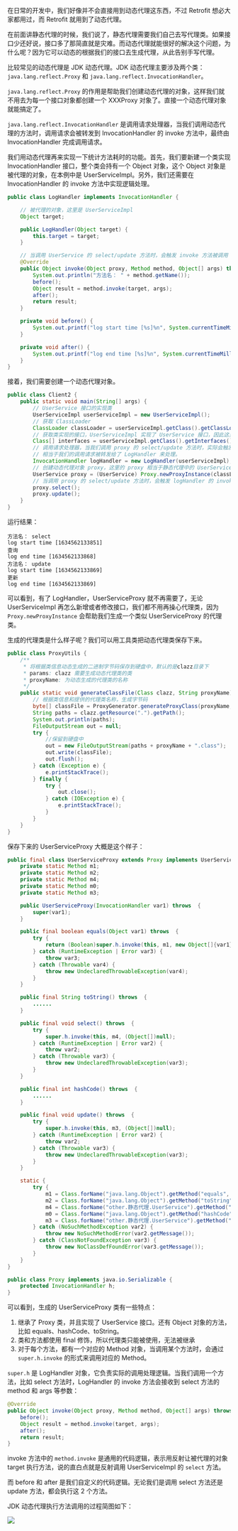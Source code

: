 在日常的开发中，我们好像并不会直接用到动态代理这东西，不过 Retrofit 想必大家都用过，而 Retrofit 就用到了动态代理。

在前面讲静态代理的时候，我们说了，静态代理需要我们自己去写代理类。如果接口少还好说，接口多了那简直就是灾难。而动态代理就能很好的解决这个问题，为什么呢？因为它可以动态的根据我们的接口去生成代理，从此告别手写代理。

比较常见的动态代理是 JDK 动态代理。JDK 动态代理主要涉及两个类：`java.lang.reflect.Proxy` 和 `java.lang.reflect.InvocationHandler`。

`java.lang.reflect.Proxy` 的作用是帮助我们创建动态代理的对象，这样我们就不用去为每一个接口对象都创建一个 XXXProxy 对象了。直接一个动态代理对象就能搞定了。

`java.lang.reflect.InvocationHandler` 是调用请求处理器，当我们调用动态代理的方法时，调用请求会被转发到 InvocationHandler 的 invoke 方法中，最终由 InvocationHandler 完成调用请求。

我们用动态代理再来实现一下统计方法耗时的功能。首先，我们要新建一个类实现 InvocationHandler 接口，整个类会持有一个 Object 对象，这个 Object 对象是被代理的对象，在本例中是 UserServiceImpl。另外，我们还需要在 InvocationHandler 的 invoke 方法中实现逻辑处理。

```java
public class LogHandler implements InvocationHandler {

    // 被代理的对象，这里是 UserServiceImpl
    Object target;

    public LogHandler(Object target) {
        this.target = target;
    }

    // 当调用 UserService 的 select/update 方法时，会触发 invoke 方法被调用
    @Override
    public Object invoke(Object proxy, Method method, Object[] args) throws Throwable {
        System.out.println("方法名： " + method.getName());
        before();
        Object result = method.invoke(target, args);
        after();
        return result;
    }

    private void before() {
        System.out.printf("log start time [%s]%n", System.currentTimeMillis());
    }

    private void after() {
        System.out.printf("log end time [%s]%n", System.currentTimeMillis());
    }
}
```

接着，我们需要创建一个动态代理对象。

```java
public class Client2 {
    public static void main(String[] args) {
        // UserService 接口的实现类
        UserServiceImpl userServiceImpl = new UserServiceImpl();
        // 获取 ClassLoader
        ClassLoader classLoader = userServiceImpl.getClass().getClassLoader();
        // 获取类实现的接口，UserServiceImpl 实现了 UserService 接口，因此这里会获取到 UserService 接口
        Class[] interfaces = userServiceImpl.getClass().getInterfaces();
        // 调用请求处理器，当我们调用 proxy 的 select/update 方法时，实际会触发 logHandler 的 invoke 方法被调用，
        // 相当于我们的调用请求被转发给了 LogHandler 来处理。
        InvocationHandler logHandler = new LogHandler(userServiceImpl);
        // 创建动态代理对象 proxy，这里的 proxy 相当于静态代理中的 UserServiceProxy
        UserService proxy = (UserService) Proxy.newProxyInstance(classLoader, interfaces, logHandler);
        // 当调用 proxy 的 select/update 方法时，会触发 logHandler 的 invoke 方法被调用
        proxy.select();
        proxy.update();
    }
}
```

运行结果：

```
方法名： select
log start time [1634562133851]
查询
log end time [1634562133868]
方法名： update
log start time [1634562133869]
更新
log end time [1634562133869]
```

可以看到，有了 LogHandler，UserServiceProxy 就不再需要了，无论 UserServiceImpl 再怎么新增或者修改接口，我们都不用再操心代理类，因为 `Proxy.newProxyInstance` 会帮助我们生成一个类似 UserServiceProxy 的代理类。

生成的代理类是什么样子呢？我们可以用工具类把动态代理类保存下来。

```java
public class ProxyUtils {
    /**
     * 将根据类信息动态生成的二进制字节码保存到硬盘中，默认的是clazz目录下
     * params: clazz 需要生成动态代理类的类
     * proxyName: 为动态生成的代理类的名称
     */
    public static void generateClassFile(Class clazz, String proxyName) {
        // 根据类信息和提供的代理类名称，生成字节码
        byte[] classFile = ProxyGenerator.generateProxyClass(proxyName, clazz.getInterfaces());
        String paths = clazz.getResource(".").getPath();
        System.out.println(paths);
        FileOutputStream out = null;
        try {
            //保留到硬盘中
            out = new FileOutputStream(paths + proxyName + ".class");
            out.write(classFile);
            out.flush();
        } catch (Exception e) {
            e.printStackTrace();
        } finally {
            try {
                out.close();
            } catch (IOException e) {
                e.printStackTrace();
            }
        }
    }
}
```

保存下来的 UserServiceProxy 大概是这个样子：

```java
public final class UserServiceProxy extends Proxy implements UserService {
    private static Method m1;
    private static Method m2;
    private static Method m4;
    private static Method m0;
    private static Method m3;

    public UserServiceProxy(InvocationHandler var1) throws  {
        super(var1);
    }

    public final boolean equals(Object var1) throws  {
        try {
            return (Boolean)super.h.invoke(this, m1, new Object[]{var1});
        } catch (RuntimeException | Error var3) {
            throw var3;
        } catch (Throwable var4) {
            throw new UndeclaredThrowableException(var4);
        }
    }

    public final String toString() throws  {
        ......
    }

    public final void select() throws  {
        try {
            super.h.invoke(this, m4, (Object[])null);
        } catch (RuntimeException | Error var2) {
            throw var2;
        } catch (Throwable var3) {
            throw new UndeclaredThrowableException(var3);
        }
    }

    public final int hashCode() throws  {
        ......
    }

    public final void update() throws  {
        try {
            super.h.invoke(this, m3, (Object[])null);
        } catch (RuntimeException | Error var2) {
            throw var2;
        } catch (Throwable var3) {
            throw new UndeclaredThrowableException(var3);
        }
    }

    static {
        try {
            m1 = Class.forName("java.lang.Object").getMethod("equals", Class.forName("java.lang.Object"));
            m2 = Class.forName("java.lang.Object").getMethod("toString");
            m4 = Class.forName("other.静态代理.UserService").getMethod("select");
            m0 = Class.forName("java.lang.Object").getMethod("hashCode");
            m3 = Class.forName("other.静态代理.UserService").getMethod("update");
        } catch (NoSuchMethodException var2) {
            throw new NoSuchMethodError(var2.getMessage());
        } catch (ClassNotFoundException var3) {
            throw new NoClassDefFoundError(var3.getMessage());
        }
    }
}

public class Proxy implements java.io.Serializable {
    protected InvocationHandler h;
}
```

可以看到，生成的 UserServiceProxy 类有一些特点：

1. 继承了 Proxy 类，并且实现了 UserService 接口。还有 Object 对象的方法，比如 equals、hashCode、toString。
2. 类和方法都使用 final 修饰，所以代理类只能被使用，无法被继承
3. 对于每个方法，都有一个对应的 Method 对象，当调用某个方法时，会通过 `super.h.invoke` 的形式来调用对应的 Method。

`super.h` 是 LogHandler 对象，它负责实际的调用处理逻辑。当我们调用一个方法，比如 select 方法时，LogHandler 的 invoke 方法会接收到 select 方法的 method 和 args 等参数：

```java
@Override
public Object invoke(Object proxy, Method method, Object[] args) throws Throwable {
    before();
    Object result = method.invoke(target, args);
    after();
    return result;
}
```

invoke 方法中的 `method.invoke` 是通用的代码逻辑，表示用反射让被代理的对象 target 执行方法，说的直白点就是反射调用 UserServiceImpl 的 `select` 方法。

而 before 和 after 是我们自定义的代码逻辑。无论我们是调用 select 方法还是 update 方法，都会执行这 2 个方法。

JDK 动态代理执行方法调用的过程简图如下：

![](images/动态代理原理.png)